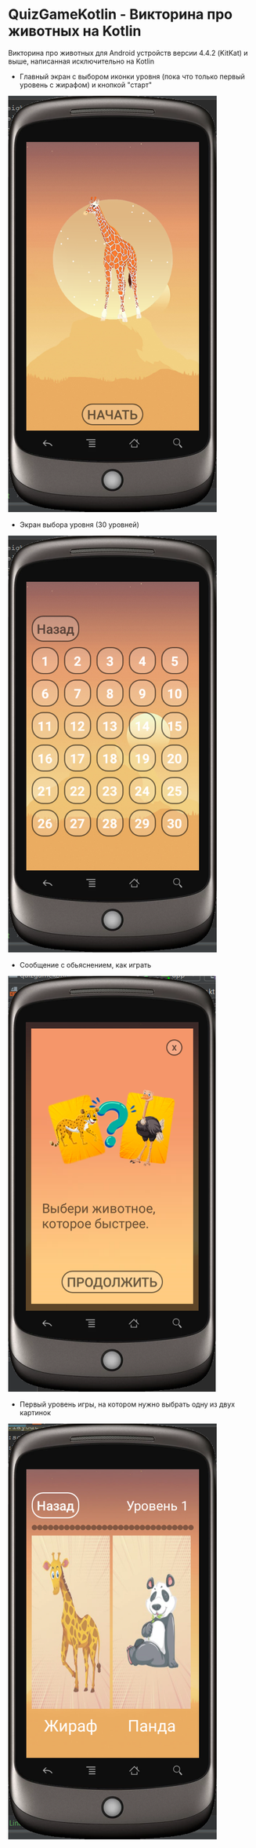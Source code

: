 ﻿# QuizGameKotlin - Викторина про животных на Kotlin

Викторина про животных для Android устройств версии 4.4.2 (KitKat) и выше, написанная исключительно на Kotlin
* Главный экран с выбором иконки уровня (пока что только первый уровень с жирафом) и кнопкой "старт"

![Скриншот главного экрана приложения](app/src/main/res/drawable/screenshot1.png)

* Экран выбора уровня (30 уровней)

![Скриншот экрана выбора уровня](app/src/main/res/drawable/screenshot2.png)

* Сообщение с обьяснением, как играть

![Скриншот сообщения](app/src/main/res/drawable/screenshot3.png)

* Первый уровень игры, на котором нужно выбрать одну из двух картинок

![Скриншот экрана игры](app/src/main/res/drawable/screenshot4.png)


